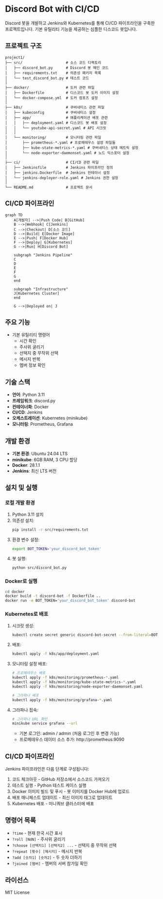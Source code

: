 # Discord Bot with CI/CD

Discord 봇을 개발하고 Jenkins와 Kubernetes를 통해 CI/CD 파이프라인을 구축한 프로젝트입니다. 기본 유틸리티 기능을 제공하는 심플한 디스코드 봇입니다.

## 프로젝트 구조

```
project1/
├── src/                    # 소스 코드 디렉토리
│   ├── discord_bot.py      # Discord 봇 메인 코드
│   ├── requirements.txt    # 의존성 패키지 목록
│   └── test_discord_bot.py # 테스트 코드
│
├── docker/                 # 도커 관련 파일
│   ├── Dockerfile          # 디스코드 봇 도커 이미지 설정
│   └── docker-compose.yml  # 도커 컴포즈 설정
│
├── k8s/                    # 쿠버네티스 관련 파일
│   ├── kubeconfig          # 쿠버네티스 설정
│   ├── app/                # 애플리케이션 배포 관련
│   │   ├── deployment.yaml # 디스코드 봇 배포 설정
│   │   └── youtube-api-secret.yaml # API 시크릿
│   │
│   └── monitoring/         # 모니터링 관련 파일
│       ├── prometheus-*.yaml # 프로메테우스 설정 파일들
│       ├── kube-state-metrics-*.yaml # 쿠버네티스 상태 메트릭 설정
│       └── node-exporter-daemonset.yaml # 노드 익스포터 설정
│
├── ci/                     # CI/CD 관련 파일
│   ├── Jenkinsfile         # Jenkins 파이프라인 정의
│   ├── jenkins.Dockerfile  # Jenkins 컨테이너 설정
│   └── jenkins-deployer-role.yaml # Jenkins 권한 설정
│
└── README.md               # 프로젝트 문서
```

## CI/CD 파이프라인

```mermaid
graph TD
    A[개발자] -->|Push Code| B[GitHub]
    B -->|Webhook| C[Jenkins]
    C -->|Checkout| D[소스 코드]
    D -->|Build| E[Docker Image]
    E -->|Push| F[Docker Hub]
    F -->|Deploy| G[Kubernetes]
    G -->|Run| H[Discord Bot]
    
    subgraph "Jenkins Pipeline"
    C
    D
    E
    F
    G
    end
    
    subgraph "Infrastructure"
    J[Kubernetes Cluster]
    end
    
    G -->|Deployed on| J
```

## 주요 기능

- 기본 유틸리티 명령어
  - 시간 확인
  - 주사위 굴리기
  - 선택지 중 무작위 선택
  - 메시지 반복
  - 멤버 정보 확인


## 기술 스택

- **언어**: Python 3.11
- **프레임워크**: discord.py
- **컨테이너화**: Docker
- **CI/CD**: Jenkins
- **오케스트레이션**: Kubernetes (minikube)
- **모니터링**: Prometheus, Grafana

## 개발 환경

- **기본 환경**: Ubuntu 24.04 LTS
- **minikube**: 6GB RAM, 3 CPU 할당
- **Docker**: 28.1.1
- **Jenkins**: 최신 LTS 버전

## 설치 및 실행

### 로컬 개발 환경

1. Python 3.11 설치
2. 의존성 설치:
   ```bash
   pip install -r src/requirements.txt
   ```
3. 환경 변수 설정:
   ```bash
   export BOT_TOKEN='your_discord_bot_token'
   ```
4. 봇 실행:
   ```bash
   python src/discord_bot.py
   ```

### Docker로 실행

```bash
cd docker
docker build -t discord-bot -f Dockerfile ..
docker run -e BOT_TOKEN='your_discord_bot_token' discord-bot
```

### Kubernetes로 배포

1. 시크릿 생성:
   ```bash
   kubectl create secret generic discord-bot-secret --from-literal=BOT_TOKEN='your_discord_bot_token'
   ```

2. 배포:
   ```bash
   kubectl apply -f k8s/app/deployment.yaml
   ```

3. 모니터링 설정 배포:
   ```bash
   # 프로메테우스 배포
   kubectl apply -f k8s/monitoring/prometheus-*.yaml
   kubectl apply -f k8s/monitoring/kube-state-metrics-*.yaml
   kubectl apply -f k8s/monitoring/node-exporter-daemonset.yaml
   
   # 그라파나 배포
   kubectl apply -f k8s/monitoring/grafana-*.yaml
   ```

4. 그라파나 접속:
   ```bash
   # 그라파나 URL 확인
   minikube service grafana --url
   ```
   - 기본 로그인: admin / admin (처음 로그인 후 변경 가능)
   - 프로메테우스 데이터 소스 추가: http://prometheus:9090

## CI/CD 파이프라인

Jenkins 파이프라인은 다음 단계로 구성됩니다:

1. 코드 체크아웃 - GitHub 저장소에서 소스코드 가져오기
2. 테스트 실행 - Python 테스트 케이스 실행
3. Docker 이미지 빌드 및 푸시 - 봇 이미지를 Docker Hub에 업로드
4. 배포 매니페스트 업데이트 - 최신 이미지 태그로 업데이트
5. Kubernetes 배포 - 미니쿼브 클러스터에 배포

## 명령어 목록

- `?time` - 현재 한국 시간 표시
- `?roll [NdN]` - 주사위 굴리기
- `?choose [선택지1] [선택지2] ...` - 선택지 중 무작위 선택
- `?repeat [횟수] [메시지]` - 메시지 반복
- `?add [숫자1] [숫자2]` - 두 숫자 더하기
- `?joined [멤버]` - 멤버의 서버 참가일 확인

## 라이선스

MIT License

